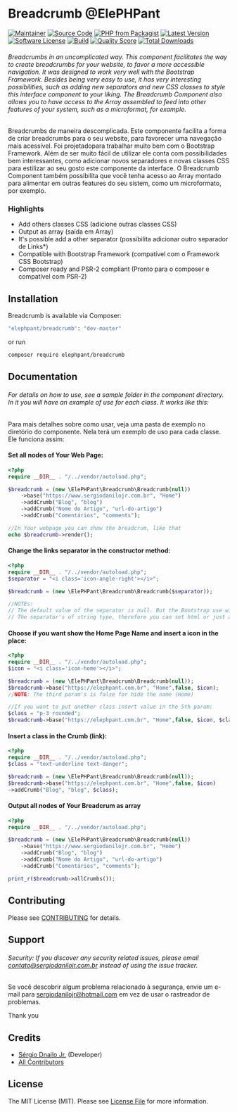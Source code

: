 # Breadcrumb @ElePHPant

[![Maintainer](http://img.shields.io/badge/maintainer-@sergiodanilojr-blue.svg?style=flat-square)](https://twitter.com/sergiodanilojr)
[![Source Code](http://img.shields.io/badge/source-elephpant/breadcrumb-blue.svg?style=flat-square)](https://github.com/sergiodanilojr/breadcrumb)
[![PHP from Packagist](https://img.shields.io/packagist/php-v/elephpant/breadcrumb.svg?style=flat-square)](https://packagist.org/packages/sergiodanilojr/breadcrumb)
[![Latest Version](https://img.shields.io/github/release/elephpant/breadcrumb.svg?style=flat-square)](https://github.com/sergiodanilojr/component/releases)
[![Software License](https://img.shields.io/badge/license-MIT-brightgreen.svg?style=flat-square)](LICENSE)
[![Build](https://img.shields.io/scrutinizer/build/g/elephpant/breadcrumb.svg?style=flat-square)](https://scrutinizer-ci.com/g/sergiodanilojr/breadcrumb)
[![Quality Score](https://img.shields.io/scrutinizer/g/elephpant/breadcrumb.svg?style=flat-square)](https://scrutinizer-ci.com/g/sergiodanilojr/breadcrumb)
[![Total Downloads](https://img.shields.io/packagist/dt/elephpant/breadcrumb.svg?style=flat-square)](https://packagist.org/packages/csergiodanilojr/breadcrumb)

###### Breadcrumbs in an uncomplicated way. This component facilitates the way to create breadcrumbs for your website, to favor a more accessible navigation. It was designed to work very well with the Bootstrap Framework. Besides being very easy to use, it has very interesting possibilities, such as adding new separators and new CSS classes to style this interface component to your liking. The Breadcrumb Component also allows you to have access to the Array assembled to feed into other features of your system, such as a microformat, for example.

Breadcrumbs de maneira descomplicada. Este componente facilita a forma de criar breadcrumbs para o seu website, para favorecer uma navegação mais acessível. Foi projetadopara trabalhar muito bem com o Bootstrap Framework.
Além de ser muito fácil de utilizar ele conta com possibilidades bem interessantes, como adicionar novos separadores e novas classes CSS para estilizar ao seu gosto este componente da interface.
O Breadcrumb Component também possibilita que você tenha acesso ao Array montado para alimentar em outras features do seu sistem, como um microformato, por exemplo. 


### Highlights

- Add others classes CSS (adicione outras classes CSS)
- Output as array (saída em Array)
- It's possible add a other separator (possibilita adicionar outro separador de Links*)
- Compatible with Bootstrap Framework (compatível com o Framework CSS Bootstrap)
- Composer ready and PSR-2 compliant (Pronto para o composer e compatível com PSR-2)

## Installation

Breadcrumb is available via Composer:

```bash
"elephpant/breadcrumb": "dev-master"
```

or run

```bash
composer require elephpant/breadcrumb
```

## Documentation

###### For details on how to use, see a sample folder in the component directory. In it you will have an example of use for each class. It works like this:

Para mais detalhes sobre como usar, veja uma pasta de exemplo no diretório do componente. Nela terá um exemplo de uso para cada classe. Ele funciona assim:

#### Set all nodes of Your Web Page:

```php
<?php
require __DIR__ . "/../vendor/autoload.php";

$breadcrumb = (new \ElePHPant\Breadcrumb\Breadcrumb(null))
    ->base("https://www.sergiodanilojr.com.br", "Home")
    ->addCrumb("Blog", "blog")
    ->addCrumb("Nome do Artigo", "url-do-artigo")
    ->addCrumb("Comentários", "comments");

//In Your webpage you can show the breadcrum, like that
echo $breadcrumb->render();
```
#### Change the links separator in the constructor method:
```php
<?php
require __DIR__ . "/../vendor/autoload.php";
$separator = "<i class='icon-angle-right'></i>";

$breadcrumb = (new \ElePHPant\Breadcrumb\Breadcrumb($separator));

//NOTEs:
// The default value of the separator is null. But the Bootstrap use with the 'content' attribute the slash ("/") like a separator 
// The separator's of string type, therefore you can set html or just a character (example: '>>')

```

#### Choose if you want show the Home Page Name and insert a icon in the place:
```php
<?php
require __DIR__ . "/../vendor/autoload.php";
$icon = "<i class='icon-home'></i>";

$breadcrumb = (new \ElePHPant\Breadcrumb\Breadcrumb(null));
$breadcrumb->base("https://elephpant.com.br", "Home",false, $icon);
//NOTE: The third param's is false for hide the name (Home)

//If you want to put another class insert value in the 5th param:
$class = "p-3 rounded";
$breadcrumb->base("https://elephpant.com.br", "Home",false, $icon, $class);

```

#### Insert a class in the Crumb (link):
```php
<?php
require __DIR__ . "/../vendor/autoload.php";
$class = "text-underline text-danger";

$breadcrumb = (new \ElePHPant\Breadcrumb\Breadcrumb(null));
$breadcrumb->base("https://elephpant.com.br", "Home",false, $icon)
->addCrumb("Blog", "blog", $class);

```

#### Output all nodes of Your Breadcrum as array
```php
<?php
require __DIR__ . "/../vendor/autoload.php";

$breadcrumb = (new \ElePHPant\Breadcrumb\Breadcrumb(null))
    ->base("https://www.sergiodanilojr.com.br", "Home")
    ->addCrumb("Blog", "blog")
    ->addCrumb("Nome do Artigo", "url-do-artigo")
    ->addCrumb("Comentários", "comments");

print_r($breadcrumb->allCrumbs());

```

## Contributing

Please see [CONTRIBUTING](https://github.com/sergiodanilojr/breadcrumb/blob/master/CONTRIBUTING.md) for details.

## Support

###### Security: If you discover any security related issues, please email contato@sergiodanilojr.com.br instead of using the issue tracker.

Se você descobrir algum problema relacionado à segurança, envie um e-mail para sergiodanilojr@hotmail.com em vez de usar o rastreador de problemas.

Thank you

## Credits

- [Sérgio Dnailo Jr.](https://github.com/sergiodanilojr) (Developer)
- [All Contributors](https://github.com/sergiodanilojr/breadcrumb/contributors)

## License

The MIT License (MIT). Please see [License File](https://github.com/sergiodanilojr/breadcrumb/blob/master/LICENSE) for more information.